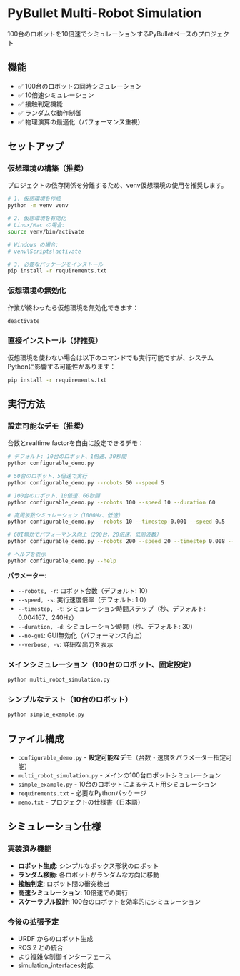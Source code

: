 # PyBullet Multi-Robot Simulation

100台のロボットを10倍速でシミュレーションするPyBulletベースのプロジェクト

## 機能

- ✅ 100台のロボットの同時シミュレーション
- ✅ 10倍速シミュレーション
- ✅ 接触判定機能
- ✅ ランダムな動作制御
- ✅ 物理演算の最適化（パフォーマンス重視）

## セットアップ

### 仮想環境の構築（推奨）

プロジェクトの依存関係を分離するため、venv仮想環境の使用を推奨します。

```bash
# 1. 仮想環境を作成
python -m venv venv

# 2. 仮想環境を有効化
# Linux/Mac の場合:
source venv/bin/activate

# Windows の場合:
# venv\Scripts\activate

# 3. 必要なパッケージをインストール
pip install -r requirements.txt
```

### 仮想環境の無効化

作業が終わったら仮想環境を無効化できます：

```bash
deactivate
```

### 直接インストール（非推奨）

仮想環境を使わない場合は以下のコマンドでも実行可能ですが、システムPythonに影響する可能性があります：

```bash
pip install -r requirements.txt
```

## 実行方法

### 設定可能なデモ（推奨）
台数とrealtime factorを自由に設定できるデモ：

```bash
# デフォルト: 10台のロボット、1倍速、30秒間
python configurable_demo.py

# 50台のロボット、5倍速で実行
python configurable_demo.py --robots 50 --speed 5

# 100台のロボット、10倍速、60秒間
python configurable_demo.py --robots 100 --speed 10 --duration 60

# 高周波数シミュレーション（1000Hz、低速）
python configurable_demo.py --robots 10 --timestep 0.001 --speed 0.5

# GUI無効でパフォーマンス向上（200台、20倍速、低周波数）
python configurable_demo.py --robots 200 --speed 20 --timestep 0.008 --no-gui --verbose

# ヘルプを表示
python configurable_demo.py --help
```

**パラメーター:**
- `--robots, -r`: ロボット台数（デフォルト: 10）
- `--speed, -s`: 実行速度倍率（デフォルト: 1.0）
- `--timestep, -t`: シミュレーション時間ステップ（秒、デフォルト: 0.004167、240Hz）
- `--duration, -d`: シミュレーション時間（秒、デフォルト: 30）
- `--no-gui`: GUI無効化（パフォーマンス向上）
- `--verbose, -v`: 詳細な出力を表示

### メインシミュレーション（100台のロボット、固定設定）
```bash
python multi_robot_simulation.py
```

### シンプルなテスト（10台のロボット）
```bash
python simple_example.py
```

## ファイル構成

- `configurable_demo.py` - **設定可能なデモ**（台数・速度をパラメーター指定可能）
- `multi_robot_simulation.py` - メインの100台ロボットシミュレーション
- `simple_example.py` - 10台のロボットによるテスト用シミュレーション
- `requirements.txt` - 必要なPythonパッケージ
- `memo.txt` - プロジェクトの仕様書（日本語）

## シミュレーション仕様

### 実装済み機能
- **ロボット生成**: シンプルなボックス形状のロボット
- **ランダム移動**: 各ロボットがランダムな方向に移動
- **接触判定**: ロボット間の衝突検出
- **高速シミュレーション**: 10倍速での実行
- **スケーラブル設計**: 100台のロボットを効率的にシミュレーション

### 今後の拡張予定
- URDF からのロボット生成
- ROS 2 との統合
- より複雑な制御インターフェース
- simulation_interfaces対応